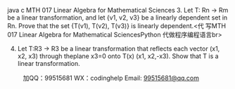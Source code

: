 java c
MTH 017
Linear Algebra for Mathematical Sciences
3. Let T: Rn → Rm be a linear transformation, and let {v1, v2, v3} be a linearly dependent set in Rn. Prove that the set {T(v1), T(v2), T(v3)} is linearly dependent.<代 写MTH 017 Linear Algebra for Mathematical SciencesPython
代做程序编程语言br>

4. Let T:R3 → R3 be a linear transformation that reflects each vector (x1, x2, x3) through theplane x3=0 onto T(x) (x1, x2,-x3). Show that T is a linear transformation.

         
加QQ：99515681  WX：codinghelp  Email: 99515681@qq.com
